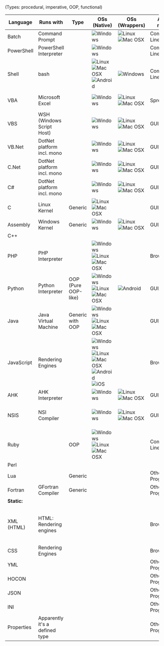 (Types: procedural, imperative, OOP, functional)

|  Language  |         Runs with         |  Type   | OSs (Native)      | OSs (Wrappers)               | Access method | Full name          |
|------------|---------------------------|---------|-------------------|------------------------------|---------------|--------------------|
| Batch      | Command Prompt            |         |![Windows][Windows]|![Linux][Linux]![Mac OSX][OSX]| Command Line  | Windows Batch
| PowerShell | PowerShell Interpreter    |         |![Windows][Windows]|                              | Command Line  | 
| Shell      | bash                      |         |![Linux][Linux]![Mac OSX][OSX]![Android][Android]|![Windows][Windows]|Command Line| 
| VBA        | Microsoft Excel           |         |![Windows][Windows]|![Linux][Linux]![Mac OSX][OSX]| Spreadsheet   | Visual Basic for Applications
| VBS        | WSH (Windows Script Host) |         |![Windows][Windows]|![Linux][Linux]![Mac OSX][OSX]| GUI/CLI       | Visual Basic Script
| VB.Net     | DotNet platform incl. mono|         |![Windows][Windows]|![Linux][Linux]![Mac OSX][OSX]| GUI/CLI       | Visual Basic DotNet
| C.Net      | DotNet platform incl. mono|         |![Windows][Windows]|![Linux][Linux]![Mac OSX][OSX]| GUI/CLI       | Visual C DotNet
| C#         | DotNet platform incl. mono|         |![Windows][Windows]|![Linux][Linux]![Mac OSX][OSX]| GUI/CLI       | Visual C Sharp DotNet
| C          | Linux Kernel              | Generic |![Linux][Linux]![Mac OSX][OSX]|                   | GUI/CLI       | 
| Assembly   | Windows Kernel            | Generic |![Windows][Windows]|![Linux][Linux]![Mac OSX][OSX]| GUI/CLI       | 
| C++        |                           |         |                   |                              |               | C Plus Plus
| PHP        | PHP Interpreter           |         |![Windows][Windows]![Linux][Linux]![Mac OSX][OSX]|| Browser       | 
| Python     | Python Interpreter        |OOP (Pure OOP-like)|![Windows][Windows]![Linux][Linux]![Mac OSX][OSX]|![Android][Android]|GUI/CLI| 
| Java       | Java Virtual Machine      |Generic with OOP   |![Windows][Windows]![Linux][Linux]![Mac OSX][OSX]||GUI/CLI| 
| JavaScript | Rendering Engines         |         |![Windows][Windows]![Linux][Linux]![Mac OSX][OSX]![Android][Android]![iOS][iOS]||Browser/CLI| 
| AHK        | AHK Interpreter           |         |![Windows][Windows]|![Linux][Linux]![Mac OSX][OSX]| GUI/Keyboard  | AutoHotkey
| NSIS       | NSI Compiler              |         |![Windows][Windows]|![Linux][Linux]![Mac OSX][OSX]| GUI           | Nullsoft Scriptable Install System
| Ruby       |                           |   OOP   |![Windows][Windows]![Linux][Linux]![Mac OSX][OSX]|| Command Line  |
| Perl       |                           |         |                   |                              |               |
| Lua        |                           | Generic |                   |                              | Other Programs| 
| Fortran    | GFortran Compiler         | Generic |                   |                              | Other Programs|
| **Static:**
| XML (HTML) | HTML: Rendering engines   |         |                   |                              | Browser       | eXtensible Markup Language (HyperText Markup Language)
| CSS        | Rendering Engines         |         |                   |                              | Browser       | Cascading Style Sheet
| YML        |                           |         |                   |                              | Other Programs| YAML
| HOCON      |                           |         |                   |                              | Other Programs| 
| JSON       |                           |         |                   |                              | Other Programs| 
| INI        |                           |         |                   |                              | Other Programs| 
| Properties | Apparently it's a defined type|     |                   |                              | Other Programs| 
  [Windows]: http://walkman100.github.io/images/embeddable-images/windows_xp.png
  [Linux]: http://walkman100.github.io/images/embeddable-images/linux.png
  [OSX]: http://walkman100.github.io/images/embeddable-images/osx.png
  [Android]: http://walkman100.github.io/images/embeddable-images/android.svg
  [iOS]: http://walkman100.github.io/images/embeddable-images/ios.png
